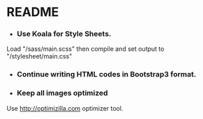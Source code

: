# README #

* ### Use Koala for Style Sheets. ###
Load "/sass/main.scss" then compile and set output to "/stylesheet/main.css"

* ### Continue writing HTML codes in Bootstrap3 format. ###

* ### Keep all images optimized
Use http://optimizilla.com optimizer tool.